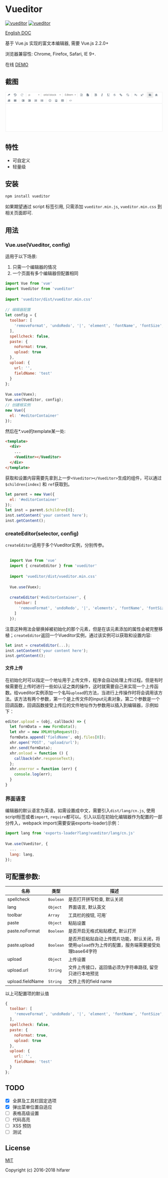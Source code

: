 
Vueditor
===

[![vueditor](https://img.shields.io/npm/v/vueditor.svg)](https://www.npmjs.com/package/vueditor)
[![vueditor](https://img.shields.io/npm/l/vueditor.svg)](https://www.npmjs.com/package/vueditor)

[English DOC](../README.md)

基于 Vue.js 实现的富文本编辑器, 需要 Vue.js 2.2.0+

浏览器兼容性: Chrome, Firefox, Safari, IE 9+.

在线 [DEMO](http://hifarer.github.io/vueditor/)

## 截图

![vueditor](../vueditor.gif)

## 特性

- 可自定义
- 轻量级

## 安装
```javascript
npm install vueditor
```

如果期望通过 script 标签引用, 只需添加 `vueditor.min.js`, `vueditor.min.css` 到相关页面即可. 

## 用法

### Vue.use(Vueditor, config)

适用于以下场景:

1. 只需一个编辑器的情况
2. 一个页面有多个编辑器但配置相同

```javascript
import Vue from 'vue'
import Vueditor from 'vueditor'

import 'vueditor/dist/vueditor.min.css'

// 编辑器配置
let config = {
  toolbar: [
    'removeFormat', 'undoRedo', '|', 'element', 'fontName', 'fontSize', 'color'
  ],
  spellcheck: false,
  paste: {
    noFormat: true,
    upload: true
  },
  upload: {
    url: '',
    fieldName: 'test'
  }
};

Vue.use(Vuex);
Vue.use(Vueditor, config);
// 创建根实例
new Vue({
  el: '#editorContainer'
});
```

然后在*.vue的template某一处:
```html
<template>
  <div>
    ...
    <Vueditor></Vueditor>
  </div>
</template>
```

获取和设置内容需要先拿到上一步`<Vueditor></Vueditor>`生成的组件，可以通过`$children[index]` 和 `ref`获取到。

```javascript
let parent = new Vue({
  el: '#editorContainer'
});
let inst = parent.$children[0];
inst.setContent('your content here');
inst.getContent();
```

### createEditor(selector, config)

`createEditor`适用于多个Vueditor实例，分别传参。

```javascript

  import Vue from 'vue'
  import { createEditor } from 'vueditor'

  import 'vueditor/dist/vueditor.min.css'
  
  Vue.use(Vuex);

  createEditor('#editorContainer', {
    toolbar: [
      'removeFormat', 'undoRedo', '|', 'elements', 'fontName', 'fontSize', 'color'
    ]
  });
```
注意这种用法会替换掉被初始化的那个元素，但是在该元素添加的属性会被完整移植；`createEditor`返回一个Vueditor实例，通过该实例可以获取和设置内容:

```javascript
let inst = createEditor(...);
inst.setContent('your content here');
inst.getContent();
```

#### 文件上传
在初始化时可以指定一个地址用于上传文件，程序会自动处理上传过程。但是有时候需要在上传时进行一些如认证之类的操作，这时就需要自己来实现一个上传函数。给vueditor实例添加一个名叫`upload`的方法，当进行上传操作时将会调用该方法。该方法有两个参数，第一个是上传文件的input元素对象，第二个参数是一个回调函数，回调函数接受上传后的文件地址作为参数用以插入到编辑器，示例如下：
```javascript
editor.upload = (obj, callback) => {
  let formData = new FormData();
  let xhr = new XMLHttpRequest();
  formData.append('fieldName', obj.files[0]);
  xhr.open('POST', 'upload/url');
  xhr.send(formData);
  xhr.onload = function () {
    callback(xhr.responseText);
  };
  xhr.onerror = function (err) {
    console.log(err);
  }
}
```

### 界面语言

编辑器的默认语言为英语，如需设置成中文，需要引入`dist/lang/cn.js`, 使用script标签或者`import`, `require`都可以。引入以后在初始化编辑器作为配置的一部分传入，webpack import(需要安装exports-loader)示例：
```javascript
import lang from 'exports-loader?lang!vueditor/lang/cn.js'

Vue.use(Vueditor, {
  ...
  lang: lang,
});
```

## 可配置参数:

|          名称         |    类型    |                                                         描述                                                         |
| --------------------- | ---------- | --------------------------------------------------------------------------------------------------------------------------- |
| spellcheck            | `Boolean` | 是否打开拼写检查, 默认关闭 |
| lang                  | `Object`  | 界面语言, 默认英文 |
| toolbar               | `Array`   | 工具栏的按钮, 可用`|` or `divider` 做为分隔符 |
| paste                 | `Object`  | 粘贴设置 |
| paste.noFormat        | `Boolean` | 是否开启无格式粘贴模式, 默认打开 |
| paste.upload          | `Boolean` | 是否开启粘贴自动上传图片功能，默认关闭，将使用`upload`作为上传的配置，服务端需要接受处理base64字符 |
| upload                | `Object`   | 上传设置 |
| upload.url            | `String`   | 文件上传接口，返回值必须为字符串路径, 留空只进行本地预览 |
| upload.fieldName      | `String`   | 文件上传的field name |


以上可配置项的默认值

```javascript
{
  toolbar: [
    'removeFormat', 'undoRedo', '|', 'element', 'fontName', 'fontSize', 'color', 'divider', 'bold', 'italic', 'underline', 'strikeThrough', 'link', 'unLink', 'divider', 'subscript', 'superscript', 'divider', 'justifyLeft', 'justifyCenter', 'justifyRight', 'justifyFull', '|', 'indent', 'outdent', 'insertOrderedList', 'insertUnorderedList', '|', 'picture', 'table', '|', 'codeSnippet', 'fullscreen'
  ],
  spellcheck: false,
  paste: {
    noFormat: true,
    upload: true
  },
  upload: {
    url: '',
    fieldName: 'test'
  }
};
```

## TODO

- [x] 全屏及工具栏固定选项
- [x] 弹出菜单位置自适应
- [ ] 表格高级设置
- [ ] 代码高亮
- [ ] XSS 预防
- [ ] 测试

## License

[MIT](http://opensource.org/licenses/MIT)

Copyright (c) 2016-2018 hifarer